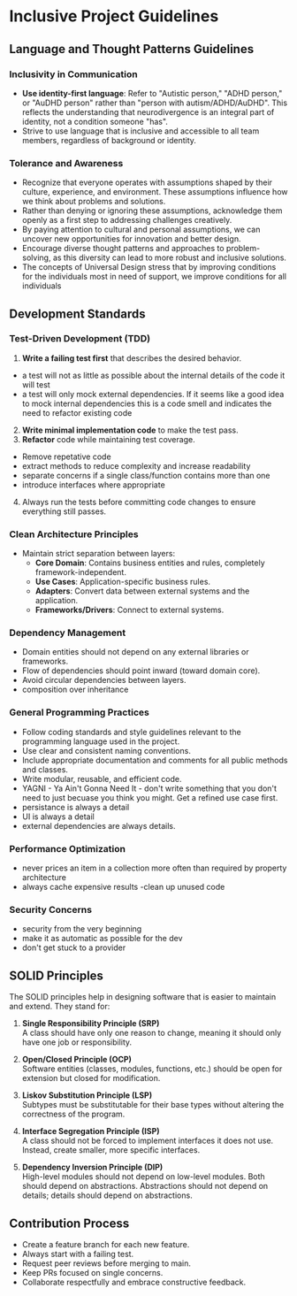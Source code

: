 # Inclusive Project Guidelines

## Language and Thought Patterns Guidelines

### Inclusivity in Communication
- **Use identity-first language**: Refer to "Autistic person," "ADHD person," or "AuDHD person" rather than "person with autism/ADHD/AuDHD". This reflects the understanding that neurodivergence is an integral part of identity, not a condition someone "has".
- Strive to use language that is inclusive and accessible to all team members, regardless of background or identity.

### Tolerance and Awareness
- Recognize that everyone operates with assumptions shaped by their culture, experience, and environment. These assumptions influence how we think about problems and solutions.
- Rather than denying or ignoring these assumptions, acknowledge them openly as a first step to addressing challenges creatively.
- By paying attention to cultural and personal assumptions, we can uncover new opportunities for innovation and better design.
- Encourage diverse thought patterns and approaches to problem-solving, as this diversity can lead to more robust and inclusive solutions.
- The concepts of Universal Design stress that by improving conditions for the individuals most in need of support, we improve conditions for all individuals

## Development Standards

### Test-Driven Development (TDD)
1. **Write a failing test first** that describes the desired behavior.
  - a test will not as little as possible about the internal details of the code it will test
  - a test will only mock external dependencies. If it seems like a good idea to mock internal dependencies this is a code smell and indicates the need to refactor existing code
2. **Write minimal implementation code** to make the test pass.
3. **Refactor** code while maintaining test coverage.
  - Remove repetative code
  - extract methods to reduce complexity and increase readability
  - separate concerns if a single class/function contains more than one
  - introduce interfaces where appropriate
4. Always run the tests before committing code changes to ensure everything still passes.

### Clean Architecture Principles
- Maintain strict separation between layers:
  - **Core Domain**: Contains business entities and rules, completely framework-independent.
  - **Use Cases**: Application-specific business rules.
  - **Adapters**: Convert data between external systems and the application.
  - **Frameworks/Drivers**: Connect to external systems.

### Dependency Management
- Domain entities should not depend on any external libraries or frameworks.
- Flow of dependencies should point inward (toward domain core).
- Avoid circular dependencies between layers.
- composition over inheritance

### General Programming Practices
- Follow coding standards and style guidelines relevant to the programming language used in the project.
- Use clear and consistent naming conventions.
- Include appropriate documentation and comments for all public methods and classes.
- Write modular, reusable, and efficient code.
- YAGNI - Ya Ain't Gonna Need It - don't write something that you don't need to just becuase you think you might. Get a refined use case first.
- persistance is always a detail
- UI is always a detail
- external dependencies are always details.

### Performance Optimization
- never prices an item in a collection more often than required by property architecture
- always cache expensive results
-clean up unused code

### Security Concerns
- security from the very beginning
- make it as automatic as possible for the dev
- don't get stuck to a provider

## SOLID Principles

The SOLID principles help in designing software that is easier to maintain and extend. They stand for:

1. **Single Responsibility Principle (SRP)**  
   A class should have only one reason to change, meaning it should only have one job or responsibility.

2. **Open/Closed Principle (OCP)**  
   Software entities (classes, modules, functions, etc.) should be open for extension but closed for modification.

3. **Liskov Substitution Principle (LSP)**  
   Subtypes must be substitutable for their base types without altering the correctness of the program.

4. **Interface Segregation Principle (ISP)**  
   A class should not be forced to implement interfaces it does not use. Instead, create smaller, more specific interfaces.

5. **Dependency Inversion Principle (DIP)**  
   High-level modules should not depend on low-level modules. Both should depend on abstractions. Abstractions should not depend on details; details should depend on abstractions.

## Contribution Process
- Create a feature branch for each new feature.
- Always start with a failing test.
- Request peer reviews before merging to main.
- Keep PRs focused on single concerns.
- Collaborate respectfully and embrace constructive feedback.
